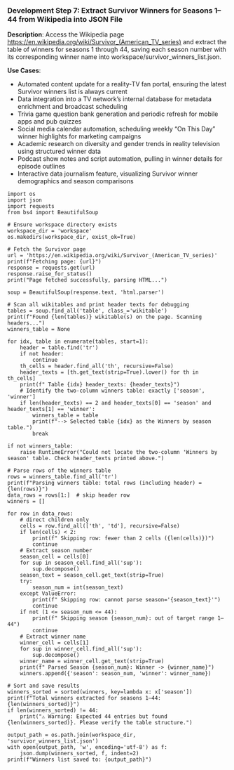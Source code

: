 ### Development Step 7: Extract Survivor Winners for Seasons 1–44 from Wikipedia into JSON File

**Description**: Access the Wikipedia page https://en.wikipedia.org/wiki/Survivor_(American_TV_series) and extract the table of winners for seasons 1 through 44, saving each season number with its corresponding winner name into workspace/survivor_winners_list.json.

**Use Cases**:
- Automated content update for a reality‐TV fan portal, ensuring the latest Survivor winners list is always current
- Data integration into a TV network’s internal database for metadata enrichment and broadcast scheduling
- Trivia game question bank generation and periodic refresh for mobile apps and pub quizzes
- Social media calendar automation, scheduling weekly “On This Day” winner highlights for marketing campaigns
- Academic research on diversity and gender trends in reality television using structured winner data
- Podcast show notes and script automation, pulling in winner details for episode outlines
- Interactive data journalism feature, visualizing Survivor winner demographics and season comparisons

```
import os
import json
import requests
from bs4 import BeautifulSoup

# Ensure workspace directory exists
workspace_dir = 'workspace'
os.makedirs(workspace_dir, exist_ok=True)

# Fetch the Survivor page
url = 'https://en.wikipedia.org/wiki/Survivor_(American_TV_series)'
print(f"Fetching page: {url}")
response = requests.get(url)
response.raise_for_status()
print("Page fetched successfully, parsing HTML...")

soup = BeautifulSoup(response.text, 'html.parser')

# Scan all wikitables and print header texts for debugging
tables = soup.find_all('table', class_='wikitable')
print(f"Found {len(tables)} wikitable(s) on the page. Scanning headers...")
winners_table = None

for idx, table in enumerate(tables, start=1):
    header = table.find('tr')
    if not header:
        continue
    th_cells = header.find_all('th', recursive=False)
    header_texts = [th.get_text(strip=True).lower() for th in th_cells]
    print(f" Table {idx} header_texts: {header_texts}")
    # Identify the two-column winners table: exactly ['season', 'winner']
    if len(header_texts) == 2 and header_texts[0] == 'season' and header_texts[1] == 'winner':
        winners_table = table
        print(f"--> Selected table {idx} as the Winners by season table.")
        break

if not winners_table:
    raise RuntimeError("Could not locate the two-column 'Winners by season' table. Check header_texts printed above.")

# Parse rows of the winners table
rows = winners_table.find_all('tr')
print(f"Parsing winners table: total rows (including header) = {len(rows)}")
data_rows = rows[1:]  # skip header row
winners = []

for row in data_rows:
    # direct children only
    cells = row.find_all(['th', 'td'], recursive=False)
    if len(cells) < 2:
        print(f" Skipping row: fewer than 2 cells ({len(cells)})")
        continue
    # Extract season number
    season_cell = cells[0]
    for sup in season_cell.find_all('sup'):
        sup.decompose()
    season_text = season_cell.get_text(strip=True)
    try:
        season_num = int(season_text)
    except ValueError:
        print(f" Skipping row: cannot parse season='{season_text}'")
        continue
    if not (1 <= season_num <= 44):
        print(f" Skipping season {season_num}: out of target range 1–44")
        continue
    # Extract winner name
    winner_cell = cells[1]
    for sup in winner_cell.find_all('sup'):
        sup.decompose()
    winner_name = winner_cell.get_text(strip=True)
    print(f" Parsed Season {season_num}: Winner -> {winner_name}")
    winners.append({'season': season_num, 'winner': winner_name})

# Sort and save results
winners_sorted = sorted(winners, key=lambda x: x['season'])
print(f"Total winners extracted for seasons 1–44: {len(winners_sorted)}")
if len(winners_sorted) != 44:
    print("⚠️ Warning: Expected 44 entries but found {len(winners_sorted)}. Please verify the table structure.")

output_path = os.path.join(workspace_dir, 'survivor_winners_list.json')
with open(output_path, 'w', encoding='utf-8') as f:
    json.dump(winners_sorted, f, indent=2)
print(f"Winners list saved to: {output_path}")

```